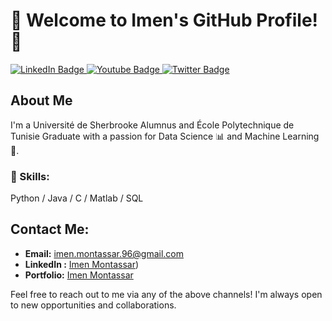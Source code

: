 
# 👋 Welcome to Imen's GitHub Profile! 👋

<div id="badges">
  <a href="your-linkedin-URL">
    <img src="https://img.shields.io/badge/LinkedIn-blue?style=for-the-badge&logo=linkedin&logoColor=white" alt="LinkedIn Badge"/>
  </a>
  <a href="your-youtube-URL">
    <img src="https://img.shields.io/badge/YouTube-red?style=for-the-badge&logo=youtube&logoColor=white" alt="Youtube Badge"/>
  </a>
  <a href="your-twitter-URL">
    <img src="https://img.shields.io/badge/Twitter-blue?style=for-the-badge&logo=twitter&logoColor=white" alt="Twitter Badge"/>
  </a>
</div>

## About Me
I'm a Université de Sherbrooke Alumnus and École Polytechnique de Tunisie Graduate with a passion for Data Science 📊 and Machine Learning 🤖.
### 🔭 Skills: 
Python / Java / C / Matlab / SQL
## Contact Me:

- **Email:** [imen.montassar.96@gmail.com](mailto:youremail@gmail.com)
- **LinkedIn :** [Imen Montassar](https://www.linkedin.com/in/imen-montassar/))
- **Portfolio:** [Imen Montassar](https://imenmontassar.weebly.com/)

Feel free to reach out to me via any of the above channels! I'm always open to new opportunities and collaborations.


